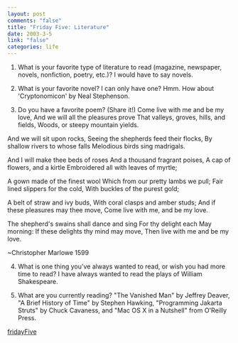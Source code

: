 ```yaml
--- 
layout: post
comments: "false"
title: "Friday Five: Literature"
date: 2003-3-5
link: "false"
categories: life
---
```

1. What is your favorite type of literature to read (magazine, newspaper, novels, nonfiction, poetry, etc.)?
I would have to say novels.

2. What is your favorite novel?
I can only have one? Hmm. How about 'Cryptonomicon' by Neal Stephenson.

3. Do you have a favorite poem?  (Share it!)
Come live with me and be my love,
And we will all the pleasures prove
That valleys, groves, hills, and fields,
Woods, or steepy mountain yields.

And we will sit upon rocks,
Seeing the shepherds feed their flocks,
By shallow rivers to whose falls
Melodious birds sing madrigals.

And I will make thee beds of roses
And a thousand fragrant poises,
A cap of flowers, and a kirtle
Embroidered all with leaves of myrtle;

A gown made of the finest wool
Which from our pretty lambs we pull;
Fair lined slippers for the cold,
With buckles of the purest gold;

A belt of straw and ivy buds,
With coral clasps and amber studs;
And if these pleasures may thee move,
Come live with me, and be my love.

The shepherd's swains shall dance and sing
For thy delight each May morning:
If these delights thy mind may move,
Then live with me and be my love.

~Christopher Marlowe 1599


4. What is one thing you've always wanted to read, or wish you had more time to read?
I have always wanted to read the plays of William Shakespeare.

5. What are you currently reading?
"The Vanished Man" by Jeffrey Deaver, "A Brief History of Time" by Stephen Hawking, "Programming Jakarta Struts" by Chuck Cavaness, and "Mac OS X in a Nutshell" from O'Reilly Press.

<a href="http://fridayfive.org" target="_blank">fridayFive</a>
